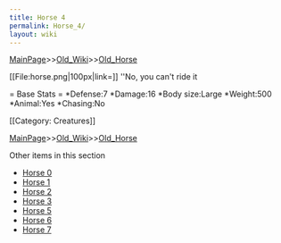 ```yaml
---
title: Horse 4
permalink: Horse_4/
layout: wiki
---
```


[MainPage](/keeperrl_wiki/ "wikilink")>>[Old_Wiki](/keeperrl_wiki/Old_Wiki "wikilink")>>[Old_Horse](/keeperrl_wiki/Old_Horse "wikilink")

[[File:horse.png|100px|link=]] ''No, you can't ride it

= Base Stats =
*Defense:7
*Damage:16
*Body size:Large
*Weight:500
*Animal:Yes
*Chasing:No

[[Category: Creatures]]

[MainPage](/keeperrl_wiki/ "wikilink")>>[Old_Wiki](/keeperrl_wiki/Old_Wiki "wikilink")>>[Old_Horse](/keeperrl_wiki/Old_Horse "wikilink")

Other items in this section
-    [Horse 0](/keeperrl_wiki/Horse_0 "wikilink")
-    [Horse 1](/keeperrl_wiki/Horse_1 "wikilink")
-    [Horse 2](/keeperrl_wiki/Horse_2 "wikilink")
-    [Horse 3](/keeperrl_wiki/Horse_3 "wikilink")
-    [Horse 5](/keeperrl_wiki/Horse_5 "wikilink")
-    [Horse 6](/keeperrl_wiki/Horse_6 "wikilink")
-    [Horse 7](/keeperrl_wiki/Horse_7 "wikilink")
